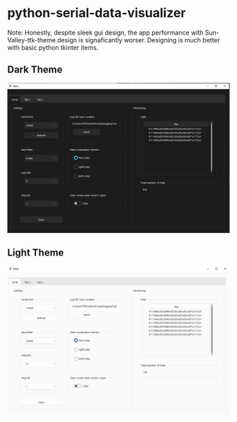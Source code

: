 # python-serial-data-visualizer

Note: Honestly, despite sleek gui design, the app performance with Sun-Valley-ttk-theme design is signaficantly worser. Designing is much better with basic python tkinter items.

## Dark Theme

![pics/ss-printenv-at-boot.png](https://github.com/zafersn/python-serial-data-visualizer/blob/main/img/dark.png)


## Light Theme

![pics/ss-printenv-at-boot.png](https://github.com/zafersn/python-serial-data-visualizer/blob/main/img/light.png)


